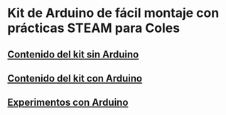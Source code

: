 # Kit de Arduino de fácil montaje con prácticas STEAM para Coles

## [Contenido del kit sin Arduino](./kit_sinArduino.md)
## [Contenido del kit con Arduino](./kit_conArduino.md)

## [Experimentos con Arduino](./ExperimentosConArduino.md)
